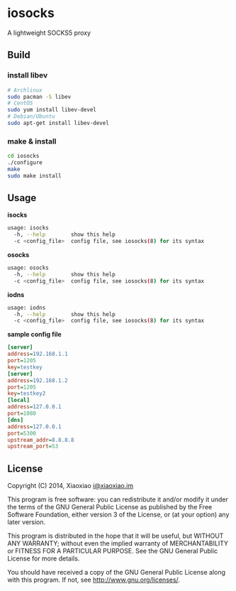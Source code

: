 # iosocks  #

A lightweight SOCKS5 proxy

## Build ##

### install libev ###

```bash
# Archlinux
sudo pacman -S libev
# CentOS
sudo yum install libev-devel
# Debian/Ubuntu
sudo apt-get install libev-devel
```

### make & install ###

```bash
cd iosocks
./configure
make
sudo make install
```

## Usage ##

**isocks**

```bash
usage: isocks
  -h, --help        show this help
  -c <config_file>  config file, see iosocks(8) for its syntax
```

**osocks**

```bash
usage: osocks
  -h, --help        show this help
  -c <config_file>  config file, see iosocks(8) for its syntax
```

**iodns**

```bash
usage: iodns
  -h, --help        show this help
  -c <config_file>  config file, see iosocks(8) for its syntax
```

**sample config file**

```ini
[server]
address=192.168.1.1
port=1205
key=testkey
[server]
address=192.168.1.2
port=1205
key=testkey2
[local]
address=127.0.0.1
port=1080
[dns]
address=127.0.0.1
port=5300
upstream_addr=8.8.8.8
upstream_port=53
```


## License ##

Copyright (C) 2014, Xiaoxiao <i@xiaoxiao.im>

This program is free software: you can redistribute it and/or modify
it under the terms of the GNU General Public License as published by
the Free Software Foundation, either version 3 of the License, or
(at your option) any later version.

This program is distributed in the hope that it will be useful,
but WITHOUT ANY WARRANTY; without even the implied warranty of
MERCHANTABILITY or FITNESS FOR A PARTICULAR PURPOSE.  See the
GNU General Public License for more details.

You should have received a copy of the GNU General Public License
along with this program. If not, see <http://www.gnu.org/licenses/>.
